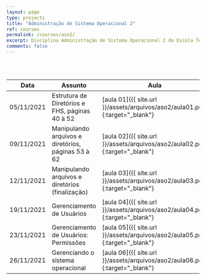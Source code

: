 ```yaml
---
layout: page
type: projects
title: "Administração de Sistema Operacional 2"
ref: courses
permalink: /courses/aso2/
excerpt: Disciplina Administração de Sistema Operacional 2 da Escola Técnica Estadual Governador Eduardo Campos, São bento do Una-PE.
comments: false
---
```

<br/>

<br/>

| Data | Assunto | Aula |
| -- | ------------ | --- |
| 05/11/2021 | Estrutura de Diretórios e FHS, páginas 40 à 52 | [aula 01]({{ site.url }}/assets/arquivos/aso2/aula01.pdf){:target="_blank"} |
| 09/11/2021 | Manipulando arquivos e diretórios, páginas 53 à 62 | [aula 02]({{ site.url }}/assets/arquivos/aso2/aula02.pdf){:target="_blank"} |
| 12/11/2021 | Manipulando arquivos e diretórios (finalização) | [aula 03]({{ site.url }}/assets/arquivos/aso2/aula03.pdf){:target="_blank"} |
| 19/11/2021 | Gerenciamento de Usuários | [aula 04]({{ site.url }}/assets/arquivos/aso2/aula04.pdf){:target="_blank"} |
| 23/11/2021 | Gerenciamento de Usuários: Permissões | [aula 05]({{ site.url }}/assets/arquivos/aso2/aula05.pdf){:target="_blank"} |
| 26/11/2021 | Gerenciando o sistema operacional | [aula 06]({{ site.url }}/assets/arquivos/aso2/aula06.pdf){:target="_blank"} |